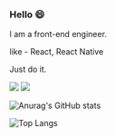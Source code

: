 ### Hello 😄
 
 I am a front-end engineer.

 like - React, React Native 

 Just do it.

 

<!--
**Roen77/Roen77** is a ✨ _special_ ✨ repository because its `README.md` (this file) appears on your GitHub profile.

Here are some ideas to get you started:

- 🔭 I’m currently working on ...
- 🌱 I’m currently learning ...
- 👯 I’m looking to collaborate on ...
- 🤔 I’m looking for help with ...
- 💬 Ask me about ...
- 📫 How to reach me: ...
- 😄 Pronouns: ...
- ⚡ Fun fact: ...
-->


<a href="https://Roen77.github.io" target="_blank"><img src="https://img.shields.io/badge/blog-FF8800?style=flat&logo=bloglovin&logoColor=000000"/></a>
<a href="mailto:gksthd12345@hanmail.net" target="_blank"><img src="https://img.shields.io/badge/gksthd12345@hanmail.net-4285F4?style=flat&logo=gmail&logoColor=000000"/></a>


![Anurag's GitHub stats](https://github-readme-stats.vercel.app/api?username=Roen77&hide=stars,issues,contribs&show_icons=true&include_all_commits=true&rank_icon=github&theme=radical)

![Top Langs](https://github-readme-stats.vercel.app/api/top-langs/?username=Roen77&langs_count=10&a&layout=compact)
